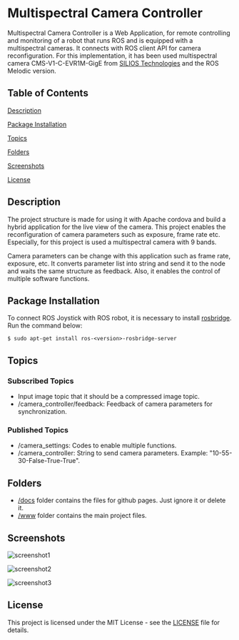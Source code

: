 # Multispectral Camera Controller

Multispectral Camera Controller is a Web Application, for remote controlling and monitoring of a robot that runs ROS and is equipped with a multispectral cameras. It connects with ROS client API for camera reconfiguration. For this implementation, it has been used multispectral camera CMS-V1-C-EVR1M-GigE from [SILIOS Technologies](https://www.silios.com/) and the ROS Melodic version.
 
## Table of Contents

[Description](#description)

[Package Installation](#package-installation)

[Topics](#topics)

[Folders](#folders)

[Screenshots](#screenshots)

[License](#license)

## Description

The project structure is made for using it with Apache cordova and build a hybrid application for the live view of the camera. This project enables the reconfiguration of camera parameters such as exposure, frame rate etc. Especially, for this project is used a multispectral camera with 9 bands.

Camera parameters can be change with this application such as frame rate, exposure, etc. It converts parameter list into string and send it to the node and waits the same structure as feedback. Also, it enables the control of multiple software functions.

## Package Installation

To connect ROS Joystick with ROS robot, it is necessary to install [rosbridge](https://wiki.ros.org/rosbridge_suite). Run the command below:

``` $ sudo apt-get install ros-<version>-rosbridge-server ```

## Topics

### Subscribed Topics

* Input image topic that it should be a compressed image topic.
* /camera_controller/feedback: Feedback of camera parameters for synchronization.

### Published Topics

* /camera_settings: Codes to enable multiple functions.
* /camera_controller: String to send camera parameters. Example: "10-55-30-False-True-True".

## Folders

* [/docs](https://github.com/georgealexakis/multispectral-camera-controller/tree/master/docs) folder contains the files for github pages. Just ignore it or delete it.
* [/www](https://github.com/georgealexakis/multispectral-camera-controller/tree/master/www) folder contains the main project files.

## Screenshots

![screenshot1](screenshots/screenshot1.png)

![screenshot2](screenshots/screenshot2.png)

![screenshot3](screenshots/screenshot3.png)

## License

This project is licensed under the MIT License - see the [LICENSE](LICENSE) file for details.
